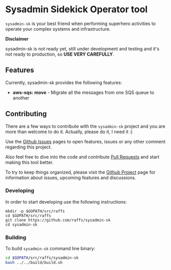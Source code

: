 # Sysadmin Sidekick Operator tool

`sysadmin-sk` is your best friend when performing superhero activities to operate your
complex systems and infrastructure.

**Disclaimer**

sysadmin-sk is not ready yet, still under development and testing and it's not ready to production,
so **USE VERY CAREFULLY**. 

## Features

Currently, sysadmin-sk provides the following features:

* **aws-sqs: move** - Migrate all the messages from one SQS queue to another

## Contributing

There are a few ways to contribute with the `sysadmin-sk` project and you are more
than welcome to do it. Actually, please do it, I need it :)

Use the [Github Issues](https://github.com/raffs/sysadmin-sk/issues) pages to open features, issues
or any other comment regarding this project.

Also feel free to dive into the code and contribute [Pull Requests](https://github.com/raffs/sysadmin-sk/pulls)
and start making this tool better.

To try to keep things organized, please visit the [Github Project](https://github.com/raffs/sysadmin-sk/projects/1) page
for information about issues, upcoming features and discussions.

### Developing

In order to start developing use the following instructions:

```
mkdir -p $GOPATH/src/raffs
cd $GOPATH/src/raffs
git clone https://github.com/raffs/sysadmin-sk
cd sysadmin-sk
```

### Building

To build `sysadmin-sk` command line binary:

```sh
cd $GOPATH/src/raffs/sysadmin-sk
bash ../../build/build.sh
```
